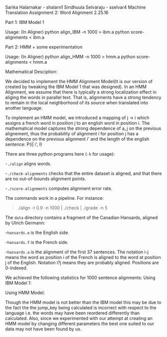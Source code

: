 Sarika Halarnakar - shalarn1
Sindhuula Selvaraju - sselvar4
Machine Translation Assignment 2: Word Alignment
2.25.16

Part 1: IBM Model 1

Usage: (In Aligner)
python align_IBM -n 1000 > ibm.a
python score-alignments < ibm.a 


Part 2: HMM + some experimentation

Usage: (In Aligner)
python align_HMM -n 1000 > hmm.a
python score-alignments < hmm.a 

Mathematical Desciption:

We decided to implement the HMM Alignment Model(It is our version of created by tweaking the IBM Model 1 that was designed). In an HMM Alignment, we assume that there is typically a strong localization effect in aliging the words in parallel text. That is, alignments have a strong tendency to remain in the local neighborhood of its source when translated into another language.

To implement an HMM model, we introduced a mapping of j -> i which assigns a french word in position j to an english word in position i.
The mathematical model captures the strong dependence of a_j on the previous alignement, thus the probability of alignment i for position j has a dependence on the previous alignment i' and the length of the english sentence:
		P(i| i', I)

There are three python programs here (`-h` for usage):

-`./align` aligns words.

-`./check-alignments` checks that the entire dataset is aligned, and
  that there are no out-of-bounds alignment points.

-`./score-alignments` computes alignment error rate.

The commands work in a pipeline. For instance:

   > ./align -t 0.9 -n 1000 | ./check | ./grade -n 5

The `data` directory contains a fragment of the Canadian Hansards,
aligned by Ulrich Germann:

-`hansards.e` is the English side.

-`hansards.f` is the French side.

-`hansards.a` is the alignment of the first 37 sentences. The 
  notation i-j means the word as position i of the French is 
  aligned to the word at position j of the English. Notation 
  i?j means they are probably aligned. Positions are 0-indexed.

We achieved the following statistics for 1000 sentence alignments:
Using IBM Model 1:

Using HMM Model:

Though the HMM model is not better than the IBM model this may be due to the fact the the jump_key being calculated is incorrect with respect to the language i.e. the words may have been reordered differently than calculated. Also, since we experimented with our attempt at creating an HMM model by changing different parameters the best one suited to our data may not have been found by us.